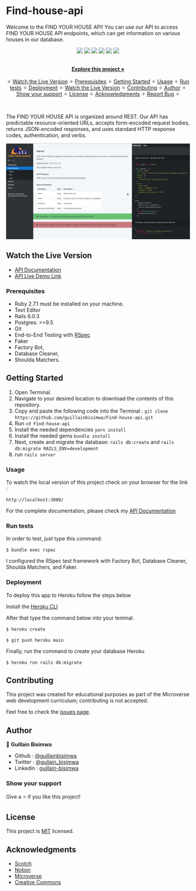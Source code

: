 # Find-house-api

Welcome to the FIND YOUR HOUSE API! You can use our API to access FIND YOUR HOUSE API endpoints, which can get information on various houses in our database.

<p align="center">
    <a href="https://img.shields.io/badge/Microverse-blueviolet" alt="Contributors">
        <img src="https://img.shields.io/badge/Microverse-blueviolet" /></a>
    <a href="https://ruby-doc.org/core-2.7.0/Array.html" alt="Ruby">
        <img src="https://img.shields.io/badge/Ruby-2.7.1-blue" /></a>
    <a href="https://rubyonrails.org/" alt="Rails">
        <img src="https://img.shields.io/badge/Rails-6.0.3-blue" /></a>
    <a href="https://rspec.info/documentation/" alt="Rspec-rails">
        <img src="https://img.shields.io/badge/Rspec--rails-4.0.0-orange" /></a>
    <a href="https://rubygems.org/gems/pg/versions/0.18.4?locale=es" alt="Postgresql">
        <img src="https://img.shields.io/badge/Postgresql-2.0-yellow" /></a>
    <a href="https://www.heroku.com/" alt="Heroku">
        <img src="https://img.shields.io/badge/Heroku-published-lightgrey" /></a>
</p>

<p align="center">    
    <br />
    <a href="https://github.com/guillainbisimwa/Find-house-api"><strong>Explore this project »</strong></a>
    <br />
    <br />&#10023;
    <a href="#Prerequisites">Watch the Live Version</a> &#10023;
    <a href="#Prerequisites">Prerequisites</a> &#10023;
    <a href="#Getting-Started">Getting Started</a> &#10023;
    <a href="#Usage">Usage</a> &#10023;
    <a href="#Run-tests">Run tests</a> &#10023;
    <a href="#Deployment">Deployment</a> &#10023;
    <a href="#Watch-the-Live-Version">Watch the Live Version</a> &#10023;
    <a href="#Contributing">Contributing</a> &#10023;
    <a href="#Author">Author</a> &#10023;
    <a href="#Show-your-support">Show your support</a> &#10023;
    <a href="#License">License</a> &#10023;
    <a href="#Acknowledgments">Acknowledgments</a> &#10023;
    <a href="https://github.com/guillainbisimwa/Find-house-api/issues">Report Bug</a>    &#10023;

</p>

<br/>

The FIND YOUR HOUSE API is organized around REST. Our API has predictable resource-oriented URLs, accepts form-encoded request bodies, returns JSON-encoded responses, and uses standard HTTP response codes, authentication, and verbs.

![screenshot](./app/assets/images/Screenshot.png)

## Watch the Live Version

- [API Documentation](http://gbisimwa.me/Find-house-api-doc/)
- [API Live Demo Link](https://find-your-house-backend.herokuapp.com/)

### Prerequisites

- Ruby 2.7.1 must be installed on your machine.
- Text Editor
- Rails 6.0.3
- Postgres: >=9.5
- Git
- End-to-End Testing with [RSpec](https://rspec.info/)
- Faker
- Factory Bot,
- Database Cleaner,
- Shoulda Matchers.

## Getting Started

1. Open Terminal.
2. Navigate to your desired location to download the contents of this repository.
3. Copy and paste the following code into the Terminal :
   `git clone https://github.com/guillainbisimwa/Find-house-api.git`
4. Run `cd Find-house-api`
5. Install the needed dependencies `yarn install`
6. Install the needed gems `bundle install`
7. Next, create and migrate the database: `rails db:create` and `rails db:migrate RAILS_ENV=development`
8. run `rails server`

### Usage

To watch the local version of this project check on your browser for the link :

```
http://localhost:3000/
```

For the complete documentation, please check my [API Documentation](http://gbisimwa.me/Find-house-api-doc/)

### Run tests

In order to test, just type this command:

```
$ bundle exec rspec
```

I configured the RSpec test framework with Factory Bot, Database Cleaner, Shoulda Matchers, and Faker.

### Deployment

To deploy this app to Heroku follow the steps below

Install the [Heroku CLI](https://devcenter.heroku.com/articles/heroku-cli)

After that type the command below into your teminal.

```
$ heroku create
```

```
$ git push heroku main
```

Finally, run the command to create your database Heroku

```
$ heroku run rails db:migrate
```

## Contributing

This project was created for educational purposes as part of the Microverse web development curriculum; contributing is not accepted.

Feel free to check the [issues page](https://github.com/guillainbisimwa/Find-house-api/issues).

## Author

👤 **Guillain Bisimwa**

- Github : [@guillainbisimwa](https://github.com/guillainbisimwa)
- Twitter : [@gullain_bisimwa](https://twitter.com/gullain_bisimwa)
- Linkedin : [guillain-bisimwa](https://www.linkedin.com/in/guillain-bisimwa-8a8b7a7b/)

### Show your support

Give a ⭐️ if you like this project!

## License

This project is [MIT](LICENSE) licensed.

## Acknowledgments

- [Scotch](https://scotch.io/tutorials/build-a-restful-json-api-with-rails-5-part-two)
- [Notion](https://www.notion.so/Final-Capstone-Project-Find-Your-House-9a424802e7dc48eb8ef40e2ac09397d1)
- [Microverse](https://www.microverse.org/)
- [Creative Commons ](https://creativecommons.org/licenses/by-nc/4.0/)
